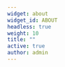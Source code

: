 ```yaml
---
widget: about
widget_id: ABOUT
headless: true
weight: 10
title: ""
active: true
author: admin
---
```

